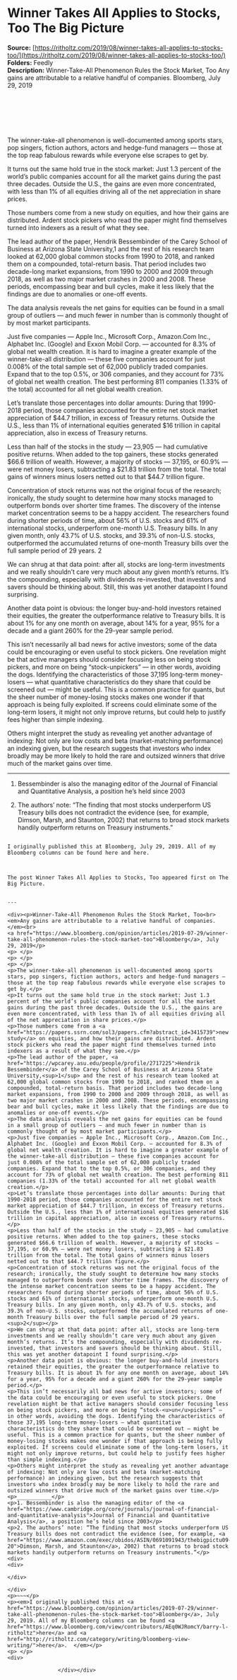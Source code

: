 # Winner Takes All Applies to Stocks, Too The Big Picture

**Source:** [https://ritholtz.com/2019/08/winner-takes-all-applies-to-stocks-too/](https://ritholtz.com/2019/08/winner-takes-all-applies-to-stocks-too/)  
**Folders:** Feedly  
**Description:** Winner-Take-All Phenomenon Rules the Stock Market, Too
Any gains are attributable to a relative handful of companies.
Bloomberg, July 29, 2019

 

 

 

The winner-take-all phenomenon is well-documented among sports stars, pop singers, fiction authors, actors and hedge-fund managers — those at the top reap fabulous rewards while everyone else scrapes to get by.

It turns out the same hold true in the stock market: Just 1.3 percent of the world’s public companies account for all the market gains during the past three decades. Outside the U.S., the gains are even more concentrated, with less than 1% of all equities driving all of the net appreciation in share prices.

Those numbers come from a new study on equities, and how their gains are distributed. Ardent stock pickers who read the paper might find themselves turned into indexers as a result of what they see.

The lead author of the paper, Hendrik Bessembinder of the Carey School of Business at Arizona State University,1 and the rest of his research team looked at 62,000 global common stocks from 1990 to 2018, and ranked them on a compounded, total-return basis. That period includes two decade-long market expansions, from 1990 to 2000 and 2009 through 2018, as well as two major market crashes in 2000 and 2008. These periods, encompassing bear and bull cycles, make it less likely that the findings are due to anomalies or one-off events.

The data analysis reveals the net gains for equities can be found in a small group of outliers — and much fewer in number than is commonly thought of by most market participants.

Just five companies — Apple Inc., Microsoft Corp., Amazon.Com Inc., Alphabet Inc. (Google) and Exxon Mobil Corp. — accounted for 8.3% of global net wealth creation. It is hard to imagine a greater example of the winner-take-all distribution — these five companies account for just 0.008% of the total sample set of 62,000 publicly traded companies. Expand that to the top 0.5%, or 306 companies, and they account for 73% of global net wealth creation. The best performing 811 companies (1.33% of the total) accounted for all net global wealth creation.

Let’s translate those percentages into dollar amounts: During that 1990-2018 period, those companies accounted for the entire net stock market appreciation of $44.7 trillion, in excess of Treasury returns. Outside the U.S., less than 1% of international equities generated $16 trillion in capital appreciation, also in excess of Treasury returns.

Less than half of the stocks in the study — 23,905 — had cumulative positive returns. When added to the top gainers, these stocks generated $66.6 trillion of wealth. However, a majority of stocks — 37,195, or 60.9% — were net money losers, subtracting a $21.83 trillion from the total. The total gains of winners minus losers netted out to that $44.7 trillion figure.

Concentration of stock returns was not the original focus of the research; ironically, the study sought to determine how many stocks managed to outperform bonds over shorter time frames. The discovery of the intense market concentration seems to be a happy accident. The researchers found during shorter periods of time, about 56% of U.S. stocks and 61% of international stocks, underperform one-month U.S. Treasury bills. In any given month, only 43.7% of U.S. stocks, and 39.3% of non-U.S. stocks, outperformed the accumulated returns of one-month Treasury bills over the full sample period of 29 years. 2

We can shrug at that data point: after all, stocks are long-term investments and we really shouldn’t care very much about any given month’s returns. It’s the compounding, especially with dividends re-invested, that investors and savers should be thinking about. Still, this was yet another datapoint I found surprising.

Another data point is obvious: the longer buy-and-hold investors retained their equities, the greater the outperformance relative to Treasury bills. It is about 1% for any one month on average, about 14% for a year, 95% for a decade and a giant 260% for the 29-year sample period.

This isn’t necessarily all bad news for active investors; some of the data could be encouraging or even useful to stock pickers. One revelation might be that active managers should consider focusing less on being stock pickers, and more on being “stock-unpickers” — in other words, avoiding the dogs. Identifying the characteristics of those 37,195 long-term money-losers — what quantitative characteristics do they share that could be screened out — might be useful. This is a common practice for quants, but the sheer number of money-losing stocks makes one wonder if that approach is being fully exploited. If screens could eliminate some of the long-term losers, it might not only improve returns, but could help to justify fees higher than simple indexing.

Others might interpret the study as revealing yet another advantage of indexing: Not only are low costs and beta (market-matching performance) an indexing given, but the research suggests that investors who index broadly may be more likely to hold the rare and outsized winners that drive much of the market gains over time.

___________

1. Bessembinder is also the managing editor of the Journal of Financial and Quantitative Analysis, a position he’s held since 2003

2. The authors’ note: “The finding that most stocks underperform US Treasury bills does not contradict the evidence (see, for example, Dimson, Marsh, and Staunton, 2002) that returns to broad stock markets handily outperform returns on Treasury instruments.”

~~~

I originally published this at Bloomberg, July 29, 2019. All of my Bloomberg columns can be found here and here.  

 

The post Winner Takes All Applies to Stocks, Too appeared first on The Big Picture.


---

<div><p>Winner-Take-All Phenomenon Rules the Stock Market, Too<br>
<em>Any gains are attributable to a relative handful of companies. </em><br>
<a href="https://www.bloomberg.com/opinion/articles/2019-07-29/winner-take-all-phenomenon-rules-the-stock-market-too">Bloomberg</a>, July 29, 2019</p>
<p> </p>
<p> </p>
<p> </p>
<p>The winner-take-all phenomenon is well-documented among sports stars, pop singers, fiction authors, actors and hedge-fund managers — those at the top reap fabulous rewards while everyone else scrapes to get by.</p>
<p>It turns out the same hold true in the stock market: Just 1.3 percent of the world’s public companies account for all the market gains during the past three decades. Outside the U.S., the gains are even more concentrated, with less than 1% of all equities driving all of the net appreciation in share prices.</p>
<p>Those numbers come from a <a href="https://papers.ssrn.com/sol3/papers.cfm?abstract_id=3415739">new study</a> on equities, and how their gains are distributed. Ardent stock pickers who read the paper might find themselves turned into indexers as a result of what they see.</p>
<p>The lead author of the paper, <a href="https://wpcarey.asu.edu/people/profile/2717225">Hendrik Bessembinder</a> of the Carey School of Business at Arizona State University,<sup>1</sup> and the rest of his research team looked at 62,000 global common stocks from 1990 to 2018, and ranked them on a compounded, total-return basis. That period includes two decade-long market expansions, from 1990 to 2000 and 2009 through 2018, as well as two major market crashes in 2000 and 2008. These periods, encompassing bear and bull cycles, make it less likely that the findings are due to anomalies or one-off events.</p>
<p>The data analysis reveals the net gains for equities can be found in a small group of outliers — and much fewer in number than is commonly thought of by most market participants.</p>
<p>Just five companies — Apple Inc., Microsoft Corp., Amazon.Com Inc., Alphabet Inc. (Google) and Exxon Mobil Corp. — accounted for 8.3% of global net wealth creation. It is hard to imagine a greater example of the winner-take-all distribution — these five companies account for just 0.008% of the total sample set of 62,000 publicly traded companies. Expand that to the top 0.5%, or 306 companies, and they account for 73% of global net wealth creation. The best performing 811 companies (1.33% of the total) accounted for all net global wealth creation.</p>
<p>Let’s translate those percentages into dollar amounts: During that 1990-2018 period, those companies accounted for the entire net stock market appreciation of $44.7 trillion, in excess of Treasury returns. Outside the U.S., less than 1% of international equities generated $16 trillion in capital appreciation, also in excess of Treasury returns.</p>
<p>Less than half of the stocks in the study — 23,905 — had cumulative positive returns. When added to the top gainers, these stocks generated $66.6 trillion of wealth. However, a majority of stocks — 37,195, or 60.9% — were net money losers, subtracting a $21.83 trillion from the total. The total gains of winners minus losers netted out to that $44.7 trillion figure.</p>
<p>Concentration of stock returns was not the original focus of the research; ironically, the study sought to determine how many stocks managed to outperform bonds over shorter time frames. The discovery of the intense market concentration seems to be a happy accident. The researchers found during shorter periods of time, about 56% of U.S. stocks and 61% of international stocks, underperform one-month U.S. Treasury bills. In any given month, only 43.7% of U.S. stocks, and 39.3% of non-U.S. stocks, outperformed the accumulated returns of one-month Treasury bills over the full sample period of 29 years. <sup>2</sup></p>
<p>We can shrug at that data point: after all, stocks are long-term investments and we really shouldn’t care very much about any given month’s returns. It’s the compounding, especially with dividends re-invested, that investors and savers should be thinking about. Still, this was yet another datapoint I found surprising.</p>
<p>Another data point is obvious: the longer buy-and-hold investors retained their equities, the greater the outperformance relative to Treasury bills. It is about 1% for any one month on average, about 14% for a year, 95% for a decade and a giant 260% for the 29-year sample period.</p>
<p>This isn’t necessarily all bad news for active investors; some of the data could be encouraging or even useful to stock pickers. One revelation might be that active managers should consider focusing less on being stock pickers, and more on being “stock-<u>un</u>pickers” — in other words, avoiding the dogs. Identifying the characteristics of those 37,195 long-term money-losers — what quantitative characteristics do they share that could be screened out — might be useful. This is a common practice for quants, but the sheer number of money-losing stocks makes one wonder if that approach is being fully exploited. If screens could eliminate some of the long-term losers, it might not only improve returns, but could help to justify fees higher than simple indexing.</p>
<p>Others might interpret the study as revealing yet another advantage of indexing: Not only are low costs and beta (market-matching performance) an indexing given, but the research suggests that investors who index broadly may be more likely to hold the rare and outsized winners that drive much of the market gains over time.</p>
<p>___________</p>
<p>1. Bessembinder is also the managing editor of the <a href="https://www.cambridge.org/core/journals/journal-of-financial-and-quantitative-analysis">Journal of Financial and Quantitative Analysis</a>, a position he’s held since 2003</p>
<p>2. The authors’ note: “The finding that most stocks underperform US Treasury bills does not contradict the evidence (see, for example, <a href="https://www.amazon.com/exec/obidos/ASIN/0691091943/thebigpictu09-20">Dimson, Marsh, and Staunton</a>, 2002) that returns to broad stock markets handily outperform returns on Treasury instruments.”</p>
<div>
<div>

</div>

</div>
<p>~~~</p>
<p><em>I originally published this at <a href="https://www.bloomberg.com/opinion/articles/2019-07-29/winner-take-all-phenomenon-rules-the-stock-market-too">Bloomberg</a>, July 29, 2019. All of my Bloomberg columns can be found <a href="https://www.bloomberg.com/view/contributors/AEq0WJRomcY/barry-l-ritholtz">here</a> and <a href="http://ritholtz.com/category/writing/bloomberg-view-writing/">here</a>.  </em></p>
<p> </p>
<div>
                    
                </div></div>		      